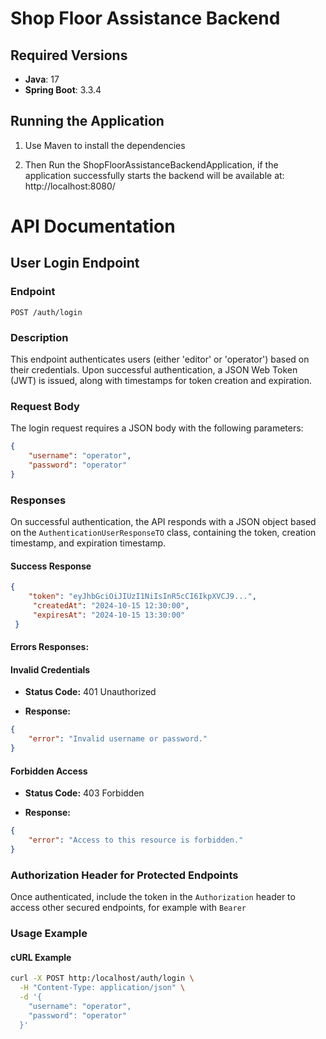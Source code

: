 
# Shop Floor Assistance Backend

## Required Versions

- **Java**: 17
- **Spring Boot**: 3.3.4

## Running the Application

1. Use Maven to install the dependencies

2. Then Run the ShopFloorAssistanceBackendApplication, if the application successfully starts the backend will be available at: http://localhost:8080/

# API Documentation

## User Login Endpoint

### Endpoint
`POST /auth/login`

### Description
This endpoint authenticates users (either 'editor' or 'operator') based on their credentials. Upon successful authentication, a JSON Web Token (JWT) is issued, along with timestamps for token creation and expiration.

### Request Body
The login request requires a JSON body with the following parameters:

```json
{
    "username": "operator",
    "password": "operator"
}
```

### Responses

On successful authentication, the API responds with a JSON object based on the `AuthenticationUserResponseTO` class, containing the token, creation timestamp, and expiration timestamp.

#### Success Response

```json
{ 
	"token": "eyJhbGciOiJIUzI1NiIsInR5cCI6IkpXVCJ9...",
	 "createdAt": "2024-10-15 12:30:00",
	 "expiresAt": "2024-10-15 13:30:00"
 }
 ```

#### Errors Responses:

#### Invalid Credentials

-   **Status Code:** 401 Unauthorized

-   **Response:**
```json    
{
    "error": "Invalid username or password."
}
```


#### Forbidden Access

-   **Status Code:** 403 Forbidden

-   **Response:**
```json
{
    "error": "Access to this resource is forbidden."
}
```

### Authorization Header for Protected Endpoints

Once authenticated, include the token in the `Authorization` header to access other secured endpoints, for example with `Bearer`

### Usage Example

#### cURL Example
```bash
curl -X POST http:/localhost/auth/login \
  -H "Content-Type: application/json" \
  -d '{
    "username": "operator",
    "password": "operator"
  }'
  ```